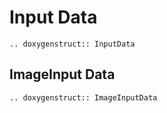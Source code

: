 # Input Data

```{eval-rst}
.. doxygenstruct:: InputData

```

## ImageInput Data

```{eval-rst}
.. doxygenstruct:: ImageInputData

```
